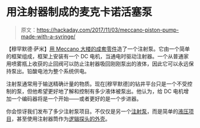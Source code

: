 # 用注射器制成的麦克卡诺活塞泵

> 原文：<https://hackaday.com/2017/11/03/meccano-piston-pump-made-with-a-syringe/>

【穆罕默德·萨米】[用 Meccano 大楼的成套零件](http://www.instructables.com/id/Syringe-Piston-Pump/)造了一个注射泵。它由一个简单的框架组成，框架上安装有一个 DC 电机，当通电时驱动注射器。一个从普通家用喷雾瓶上收获的止回阀可以防止注射器吸回刚刚泵出的液体，因此它可以永远保持泵出。铅酸电池为整个系统供电。

注射泵通常用于输送精确计量的物质。现在[穆罕默德]的钻井平台只是一个不受控制的泵，但他希望更好地了解和控制有多少液体被泵出。他认为，给 DC 电机增加一个编码器将是一个开始——或者更好的是一个步进器。

你会惊讶我们发布了多少注射泵项目。不仅仅是另一个[注射泵](https://hackaday.com/2017/02/26/diy-syringe-pump-saves-big-bucks-for-hackers-lab/)，而是简单的[液压项目](https://hackaday.com/2017/08/09/super-simple-hydraulics-using-syringes/)，甚至使用注射器筒作为[逻辑探头的外壳](https://hackaday.com/2008/06/15/syringe-logic-probe-revision-2/)。